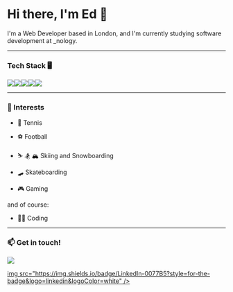 # Hi there, I'm Ed 👋

I'm a Web Developer based in London, and I'm currently studying software development at _nology. 

---

### Tech Stack 🖥️

<img src="https://img.shields.io/badge/HTML5-E34F26?style=for-the-badge&logo=html5&logoColor=white" /><img src="https://img.shields.io/badge/CSS3-1572B6?style=for-the-badge&logo=css3&logoColor=white" /><img src="https://img.shields.io/badge/C%23-239120?style=for-the-badge&logo=c-sharp&logoColor=white" /><img src="https://img.shields.io/badge/Sass-CC6699?style=for-the-badge&logo=sass&logoColor=white" /><img src="https://img.shields.io/badge/Figma-F24E1E?style=for-the-badge&logo=figma&logoColor=white" />

---

###  🚀 Interests

* :tennis: Tennis

* :soccer: Football

* ⛷️ 🏂 🏔️ Skiing and Snowboarding

* :skateboard: Skateboarding

* 🎮 Gaming

and of course:

* 🧑‍💻 Coding
---

### 📫 Get in touch! 

<img src="https://img.shields.io/badge/Gmail-D14836?style=for-the-badge&logo=gmail&logoColor=white"/>

[img src="https://img.shields.io/badge/LinkedIn-0077B5?style=for-the-badge&logo=linkedin&logoColor=white" />](www.linkedin.com/in/edward-hughes-3b79b3108)




<!--
**EHughes190/EHughes190** is a ✨ _special_ ✨ repository because its `README.md` (this file) appears on your GitHub profile.

Here are some ideas to get you started:

- 🔭 I’m currently working on ...
- 🌱 I’m currently learning ...
- 👯 I’m looking to collaborate on ...
- 🤔 I’m looking for help with ...
- 💬 Ask me about ...
- 📫 How to reach me: ...
- 😄 Pronouns: ...
- ⚡ Fun fact: ...
-->
